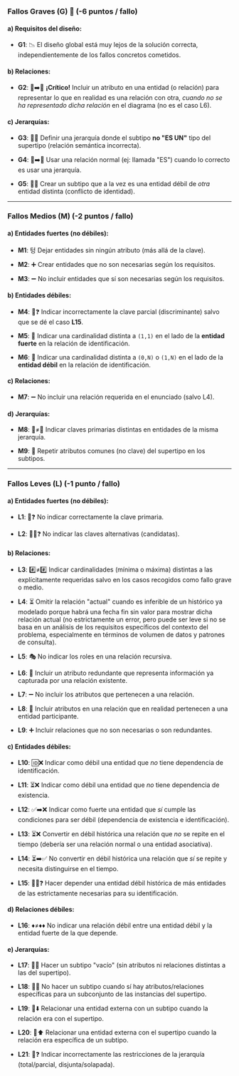 ### Fallos Graves (G) 🚨 (-6 puntos / fallo)

#### a) Requisitos del diseño:

- **G1**: 📉 El diseño global está muy lejos de la solución correcta, independientemente de los fallos concretos cometidos.
    

#### b) Relaciones:

- **G2**: 🔗➡️📝 **¡Crítico!** Incluir un atributo en una entidad (o relación) para representar lo que en realidad es una relación con otra, _cuando no se ha representado dicha relación_ en el diagrama (no es el caso L6).
    

#### c) Jerarquías:

- **G3**: 🌳❌ Definir una jerarquía donde el subtipo **no "ES UN"** tipo del supertipo (relación semántica incorrecta).
    
- **G4**: 🔗➡️🌳 Usar una relación normal (ej: llamada "ES") cuando lo correcto es usar una jerarquía.
    
- **G5**: ⛓️‍💥 Crear un subtipo que a la vez es una entidad débil de _otra_ entidad distinta (conflicto de identidad).
    

---

### Fallos Medios (M) (-2 puntos / fallo)

#### a) Entidades fuertes (no débiles):

- **M1**: 텅 Dejar entidades sin ningún atributo (más allá de la clave).
    
- **M2**: ➕ Crear entidades que no son necesarias según los requisitos.
    
- **M3**: ➖ No incluir entidades que sí son necesarias según los requisitos.
    

#### b) Entidades débiles:

- **M4**: 🔑❓ Indicar incorrectamente la clave parcial (discriminante) salvo que se dé el caso **L15**.
    
- **M5**: 🔗 Indicar una cardinalidad distinta a `(1,1)` en el lado de la **entidad fuerte** en la relación de identificación.
    
- **M6**: 🔗 Indicar una cardinalidad distinta a `(0,N)` o `(1,N)` en el lado de la **entidad débil** en la relación de identificación.
    

#### c) Relaciones:

- **M7**: ➖ No incluir una relación requerida en el enunciado (salvo L4).
    

#### d) Jerarquías:

- **M8**: 🔑≠🔑 Indicar claves primarias distintas en entidades de la misma jerarquía.
    
- **M9**: 🔄 Repetir atributos comunes (no clave) del supertipo en los subtipos.
    

---

### Fallos Leves (L) (-1 punto / fallo)

#### a) Entidades fuertes (no débiles):

- **L1**: 🔑❓ No indicar correctamente la clave primaria.
    
- **L2**: 🔑🔑❓ No indicar las claves alternativas (candidatas).
    

#### b) Relaciones:

- **L3**: #️⃣≠#️⃣ Indicar cardinalidades (mínima o máxima) distintas a las explícitamente requeridas salvo en los casos recogidos como fallo grave o medio.
    
- **L4**: ⏳ Omitir la relación "actual" cuando es inferible de un histórico ya modelado porque habrá una fecha fin sin valor para mostrar dicha relación actual (no estrictamente un error, pero puede ser leve si no se basa en un análisis de los requisitos específicos del contexto del problema, especialmente en términos de volumen de datos y patrones de consulta).
    
- **L5**: 🎭 No indicar los roles en una relación recursiva.
    
- **L6**: 🔄 Incluir un atributo redundante que representa información ya capturada por una relación existente.
    
- **L7**: ➖ No incluir los atributos que pertenecen a una relación.
    
- **L8**: 📍 Incluir atributos en una relación que en realidad pertenecen a una entidad participante.
    
- **L9**: ➕ Incluir relaciones que no son necesarias o son redundantes.
    

#### c) Entidades débiles:

- **L10**: 🆔❌ Indicar como débil una entidad que _no_ tiene dependencia de identificación.
    
- **L11**: ⏳❌ Indicar como débil una entidad que _no_ tiene dependencia de existencia.
    
- **L12**: ✅➡️❌ Indicar como fuerte una entidad que _sí_ cumple las condiciones para ser débil (dependencia de existencia e identificación).
    
- **L13**: ⏳❌ Convertir en débil histórica una relación que _no_ se repite en el tiempo (debería ser una relación normal o una entidad asociativa).
    
- **L14**: ⏳➡️✅ No convertir en débil histórica una relación que _sí_ se repite y necesita distinguirse en el tiempo.
    
- **L15**: 🔗🔗❓ Hacer depender una entidad débil histórica de más entidades de las estrictamente necesarias para su identificación.
    

#### d) Relaciones débiles:

- **L16**: ♦️≠♦️♦️ No indicar una relación débil entre una entidad débil y la entidad fuerte de la que depende.
    

#### e) Jerarquías:

- **L17**: 🌳➖ Hacer un subtipo "vacío" (sin atributos ni relaciones distintas a las del supertipo).
    
- **L18**: 🌳➕ No hacer un subtipo cuando sí hay atributos/relaciones específicas para un subconjunto de las instancias del supertipo.
    
- **L19**: 🔗⬇️ Relacionar una entidad externa con un subtipo cuando la relación era con el supertipo.
    
- **L20**: 🔗⬆️ Relacionar una entidad externa con el supertipo cuando la relación era específica de un subtipo.
    
- **L21**: 🚦❓ Indicar incorrectamente las restricciones de la jerarquía (total/parcial, disjunta/solapada).